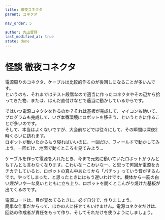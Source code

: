 ```yaml
---
title: 徹夜コネクタ
parent: コネクタ

nav_order: 5

author: 丸山響輝
last_modified_at: true
state: done
---
```


# **怪談 徹夜コネクタ**

電源周りのコネクタ、ケーブルは比較的作るのが後回しになることが多いんです。  
というのも、それまではテスト段階なので適当に作ったコネクタやその辺から拾ってきた物、または、はんだ直付けなどで適当に動かしているからです。  

ではいつ電源コネクタを作るのか？それは基板が完成して、マイコンも動いて、プログラムも完成して、いざ本番環境にロボットを移そう、というときに作ることが多いのです。  
そして、本当はよくないですが、大会前などでは往々にして、その瞬間は深夜2時くらいに訪れます。  
ロボットが動いたからもう寝ればいいのに、一回だけ、フィールドで動かしてみよう。一回だけ、地面で動くところを見てみよう...  

ケーブルを作って電源を入れたとき、今まで元気に動いていたロボットがうんともすんとも言わなくなります。こわいなーこわいなー、と思って何回か電源をカチカチしていると、ロボットの真ん中あたりから「パチッ」っていう音がするんです。やってしまった、と思ったときにはもう遅いわけです。機体から一筋の白い煙がいやーな臭いとともに立ち上り、ロボットを開くとこんがり焼けた基板が出てくるのです。  

電源コードは、目が覚めてるときに、必ず自分で、作りましょう。  
簡単な仕事だからって、ほかの人に任せてもいけません。電源コネクタだけは、回路の作成者が責任をもって作り、そしてそれだけを使うようにしましょう。
